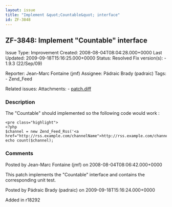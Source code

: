 ```yaml
---
layout: issue
title: "Implement &quot;Countable&quot; interface"
id: ZF-3848
---
```


ZF-3848: Implement "Countable" interface
----------------------------------------

 Issue Type: Improvement Created: 2008-08-04T08:04:28.000+0000 Last Updated: 2009-09-18T15:16:25.000+0000 Status: Resolved Fix version(s): - 1.9.3 (22/Sep/09)
 
 Reporter:  Jean-Marc Fontaine (jmf)  Assignee:  Pádraic Brady (padraic)  Tags: - Zend\_Feed
 
 Related issues: 
 Attachments: - [patch.diff](/issues/secure/attachment/11454/patch.diff)
 
### Description

The "Countable" should implemented so the following code would work :

 
    <pre class="highlight">
    <?php
    $channel = new Zend_Feed_Rss('<a href="http://rss.example.com/channelName">http://rss.example.com/channelName</a>');
    echo count($channel);


 

 

### Comments

Posted by Jean-Marc Fontaine (jmf) on 2008-08-04T08:06:42.000+0000

This patch implements the "Countable" interface and contains the corresponding unit test.

 

 

Posted by Pádraic Brady (padraic) on 2009-09-18T15:16:24.000+0000

Added in r18292

 

 